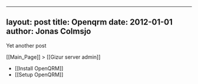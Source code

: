 
---
layout: post
title: Openqrm
date: 2012-01-01
author: Jonas Colmsjo
---

Yet another post





[[Main_Page]] > [[Gizur server admin]]


* [[Install OpenQRM]]
* [[Setup OpenQRM]]
